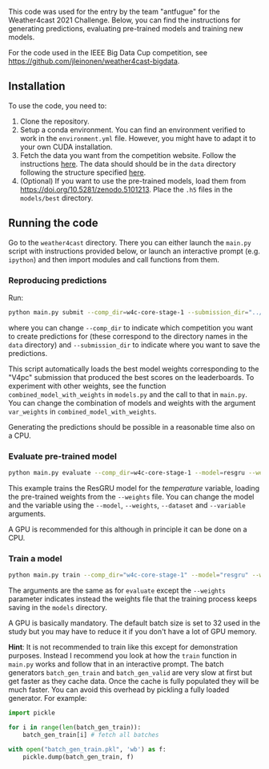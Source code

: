 This code was used for the entry by the team "antfugue" for the Weather4cast 2021 Challenge. Below, you can find the instructions for generating predictions, evaluating pre-trained models and training new models.

For the code used in the IEEE Big Data Cup competition, see https://github.com/jleinonen/weather4cast-bigdata.

## Installation

To use the code, you need to:
1. Clone the repository.
1. Setup a conda environment. You can find an environment verified to work in the `environment.yml` file. However, you might have to adapt it to your own CUDA installation.
1. Fetch the data you want from the competition website. Follow the instructions [here](https://github.com/iarai/weather4cast#get-the-data). The data should should be in the `data` directory following the structure specified [here](https://github.com/iarai/weather4cast#start-here).
1. (Optional) If you want to use the pre-trained models, load them from https://doi.org/10.5281/zenodo.5101213. Place the `.h5` files in the `models/best` directory.


## Running the code

Go to the `weather4cast` directory. There you can either launch the `main.py` script with instructions provided below, or launch an interactive prompt (e.g. `ipython`) and then import modules and call functions from them.

### Reproducing predictions
Run:
```bash
python main.py submit --comp_dir=w4c-core-stage-1 --submission_dir="../submissions/test"
```
where you can change `--comp_dir` to indicate which competition you want to create predictions for (these correspond to the directory names in the `data` directory) and `--submission_dir` to indicate where you want to save the predictions.

This script automatically loads the best model weights corresponding to the "V4pc" submission that produced the best scores on the leaderboards. To experiment with other weights, see the function `combined_model_with_weights` in `models.py` and the call to that in `main.py`. You can change the combination of models and weights with the argument `var_weights` in `combined_model_with_weights`.

Generating the predictions should be possible in a reasonable time also on a CPU.

### Evaluate pre-trained model
```bash
python main.py evaluate --comp_dir=w4c-core-stage-1 --model=resgru --weights="../models/best/resrnn-temperature.h5" --dataset=CTTH --variable=temperature
```
This example trains the ResGRU model for the _temperature_ variable, loading the pre-trained weights from the `--weights` file. You can change the model and the variable using the `--model`, `--weights`, `--dataset` and `--variable` arguments.

A GPU is recommended for this although in principle it can be done on a CPU.

### Train a model
```bash
python main.py train --comp_dir="w4c-core-stage-1" --model="resgru" --weights=model.h5 --dataset=CTTH --variable=temperature
```
The arguments are the same as for `evaluate` except the `--weights` parameter indicates instead the weights file that the training process keeps saving in the `models` directory.

A GPU is basically mandatory. The default batch size is set to 32 used in the study but you may have to reduce it if you don't have a lot of GPU memory.

**Hint**: It is not recommended to train like this except for demonstration purposes. Instead I recommend you look at how the `train` function in `main.py` works and follow that in an interactive prompt. The batch generators `batch_gen_train` and `batch_gen_valid` are very slow at first but get faster as they cache data. Once the cache is fully populated they will be much faster. You can avoid this overhead by pickling a fully loaded generator. For example:
```python
import pickle

for i in range(len(batch_gen_train)):
    batch_gen_train[i] # fetch all batches

with open("batch_gen_train.pkl", 'wb') as f:
    pickle.dump(batch_gen_train, f)
```
